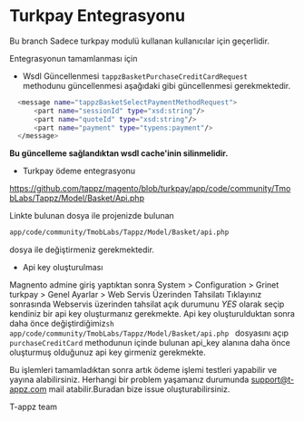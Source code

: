 # Turkpay Entegrasyonu

Bu branch Sadece turkpay modulü kullanan kullanıcılar için geçerlidir.

Entegrasyonun tamamlanması için  
  - Wsdl Güncellenmesi 
  ``` tappzBasketPurchaseCreditCardRequest  ``` methodunu güncellenmesi aşağıdaki gibi güncellenmesi gerekmektedir.
  ```sh
    <message name="tappzBasketSelectPaymentMethodRequest">
        <part name="sessionId" type="xsd:string"/>
        <part name="quoteId" type="xsd:string"/>
        <part name="payment" type="typens:payment"/>
    </message> 
  ```
  
  **Bu güncelleme sağlandıktan   wsdl  cache'inin silinmelidir.** 
  - Turkpay ödeme entegrasyonu 

  
  https://github.com/tappz/magento/blob/turkpay/app/code/community/TmobLabs/Tappz/Model/Basket/Api.php
  
  Linkte bulunan dosya  ile projenizde bulunan 
  ```sh
  app/code/community/TmobLabs/Tappz/Model/Basket/api.php 
  ```
  dosya ile değiştirmeniz gerekmektedir.
  
  - Api key oluşturulması 

Magnento admine giriş yaptıktan sonra 
 System > Configuration > Grinet turkpay > Genel Ayarlar > Web Servis Üzerinden Tahsilatı
Tıklayınız sonrasında 
 Webservis üzerinden tahsilat açık durumunu *YES* olarak seçip kendiniz bir api key oluşturmanız gerekmekte.
 Api key oluşturulduktan sonra daha önce değiştirdiğimiz```sh app/code/community/TmobLabs/Tappz/Model/Basket/api.php ```
  dosyasını açıp  ``` purchaseCreditCard ``` methodunun içinde bulunan api_key alanına daha önce oluşturmuş olduğunuz api key girmeniz gerekmekte.
  
  Bu işlemleri tamamladıktan sonra artık ödeme işlemi testleri yapabilir ve yayına alabilirsiniz.
  Herhangi bir problem yaşamanız durumunda support@t-appz.com mail atabilir.Buradan bize issue oluşturabilirsiniz.
  
  T-appz team 




  


